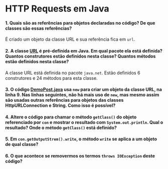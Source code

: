 # HTTP Requests em Java

#### 1. Quais são as referências para objetos declaradas no código? De que classes são essas referências?
É criado um objeto da classe URL e sua referência fica em `url`.  

#### 2. A classe [URL](https://docs.oracle.com/javase/8/docs/api/java/net/URL.html) é pré-definida em Java. Em qual pacote ela está definida? Quantos construtores estão definidos nesta classe? Quantos métodos estão definidos nesta classe?
A classe URL está definida no pacote `java.net`. Estão definidos 6 construtores e 24 métodos para esta classe.

#### 3. O código [DemoPost.java](src/DemoPost.java) usa `new` para criar um objeto da classe URL, na linha 9. Nas linhas seguintes, não há mais uso de `new`, mas mesmo assim são usadas outras referências para objetos das classes HttpURLConnection e String. Como isso é possível?

#### 4. Altere o código para chamar o método `getClass()` do objeto referenciado por `con` e mostrar o resultado com `System.out.println`. Qual o resultado? Onde o método `getClass()` está definido?

#### 5. Em `con.getOutputStrem().write`, o método `write` se aplica a um objeto de qual classe?

#### 6. O que acontece se removermos os termos `throws IOException` deste código?